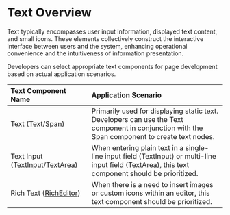# Text Overview  

Text typically encompasses user input information, displayed text content, and small icons. These elements collectively construct the interactive interface between users and the system, enhancing operational convenience and the intuitiveness of information presentation.  

Developers can select appropriate text components for page development based on actual application scenarios.  

| Text Component Name | Application Scenario |  
| :-------- | :-------- |  
| Text ([Text](../../../reference/source_en/arkui-cj/cj-text-input-text.md)/[Span](../../../reference/source_en/arkui-cj/cj-text-input-span.md)) | Primarily used for displaying static text. Developers can use the Text component in conjunction with the Span component to create text nodes. |  
| Text Input ([TextInput](../../../reference/source_en/arkui-cj/cj-text-input-textinput.md)/[TextArea](../../../reference/source_en/arkui-cj/cj-text-input-textarea.md)) | When entering plain text in a single-line input field (TextInput) or multi-line input field (TextArea), this text component should be prioritized. |  
| Rich Text ([RichEditor](../../../reference/source_en/arkui-cj/cj-text-input-richeditor.md)) | When there is a need to insert images or custom icons within an editor, this text component should be prioritized. |
